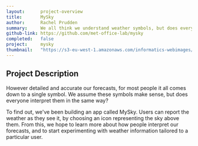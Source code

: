 ```yaml
---
layout:      project-overview
title:       MySky
author:      Rachel Prudden
summary:     We all think we understand weather symbols, but does everyone agree?
github-link: https://github.com/met-office-lab/mysky
completed:   false
project:     mysky
thumbnail:   "https://s3-eu-west-1.amazonaws.com/informatics-webimages/Antoine%27s+image/my-sky-header.jpg"
---
```


## Project Description

However detailed and accurate our forecasts, for most people it all comes down to a single symbol. We assume these symbols make sense, but does everyone interpret them in the same way?

To find out, we've been building an app called MySky. Users can report the weather as they see it, by choosing an icon representing the sky above them. From this, we hope to learn more about how people interpret our forecasts, and to start experimenting with weather information tailored to a particular user.